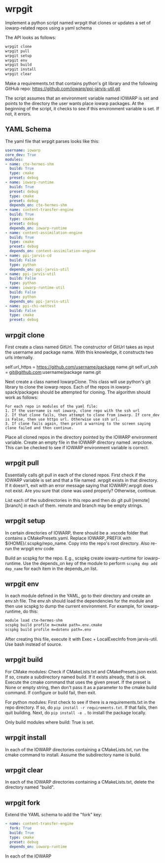 # wrpgit

Implement a python script named wrpgit that clones or updates a set of iowarp-related repos using a yaml schema

The API looks as follows:
```bash
wrpgit clone
wrpgit pull
wrpgit setup
wrpgit env
wrpgit build
wrpgit install
wrpgit clear
```

Make a requirements.txt that contains python's git library and the following GitHub repo: https://github.com/iowarp/ppi-jarvis-util.git

The script assumes that an environment variable named IOWARP is set and points to the directory the user wants place iowarp packages. At the beginning of the script, it checks to see if this environment variable is set. If not, it errors. 

## YAML Schema
The yaml file that wrpgit parses looks like this:
```yaml
username: iowarp
core_dev: True
modules:
- name: cte-hermes-shm
  build: True
  type: cmake
  preset: debug
- name: iowarp-runtime
  build: True
  preset: debug
  type: cmake
  preset: debug
  depends_on: cte-hermes-shm
- name: content-transfer-engine
  build: True
  type: cmake
  preset: debug
  depends_on: iowarp-runtime
- name: content-assimilation-engine
  build: True
  type: cmake
  preset: debug
  depends_on: content-assimilation-engine
- name: ppi-jarvis-cd
  build: False
  type: python
  depends_on: ppi-jarvis-util
- name: ppi-jarvis-util
  build: False
  type: python
- name: iowarp-runtime-util
  build: False
  type: python
  depends_on: ppi-jarvis-util
- name: ppi-chi-nettest
  build: False
  type: cmake
  preset: debug
```


## wrpgit clone
First create a class named GitUrl. The constructor of GitUrl takes as input the username and package name. With this knowledge, it constructs two urls internally.

self.url_https = https://github.com/username/package name.git
self.url_ssh = git@github.com:username/package name.git

Next create a class named IowarpClone. This class will use python's git library to clone the iowarp repos. Each of the repos in iowarp-spack/packages should be attempted for cloning. The algorithm should work as follows:

```
For each repo in modules of the yaml file:
1. If the username is not iowarp, clone repo with the ssh url
2. If that clone fails, then attempt to clone from iowarp. If core_dev is False, then use https url. Otherwise use ssh url.
3. If clone fails again, then print a warning to the screen saying clone failed and then continue.
```

Place all cloned repos in the directory pointed by the IOWARP environment variable. Create an empty file in the IOWARP directory named .wrpclone. This can be checked to see if IOWARP environment variable is correct.

## wrpgit pull

Essentially calls git pull in each of the cloned repos. First check if the IOWARP variable is set and that a file named .wrpgit exists in that directory. If it doesn't, exit with an error message saying that IOWARP/.wrpgit does not exist. Are you sure that clone was used properly? Otherwise, continue.

List each of the subdirectories in this repo and then do git pull [remote] [branch] in each of them. remote and branch may be empty strings.

## wrpgit setup

In certain directories of IOWARP, there should be a .vscode folder that contains a CMakePresets.yaml. Replace IOWARP_PREFIX with ${HOME}/.scspkg/repo_name. Copy into the repo's root directory. Also re-run the wrpgit env code

Build an scspkg for the repo. E.g., scspkg create iowarp-runtime for iowarp-runtime. Use the depends_on key of the module to perform ``scspkg dep add dep_name`` for each item in the depends_on list. 

## wrpgit env
In each module defined in the YAML, go to their directory and create an env.sh file. The env.sh should load the dependencies for the module and then use scspkg to dump the current environment. For example, for iowarp-runtime, do this:
```bash
module load cte-hermes-shm
scspkg build profile m=cmake path=.env.cmake
scspkg build profile m=dotenv path=.env
```

After creating this file, execute it with Exec + LocalExecInfo from jarvis-util. Use bash instead of source.

## wrpgit build

For CMake modules: Check if CMakeLists.txt and CMakePresets.json exist. If so, create a subdirectory named build. If it exists already, that is ok. Execute the cmake command that uses the given preset. If the preset is None or empty string, then don't pass it as a parameter to the cmake build command. If configure or build fail, then exit.

For python modules: First check to see if there is a requirements.txt in the repo directory. If so, do ``pip install -r requirements.txt``. If that fails, then quit building. Next, do ``pip install -e .`` to install the package locally.

Only build modules where build: True is set. 

## wrpgit install
In each of the IOWARP directories containing a CMakeLists.txt, run the cmake command to install. Assume the subdirectory name is build.

## wrpgit clear
In each of the IOWARP directories containing a CMakeLists.txt, delete the directory named "build".


## wrpgit fork
Extend the YAML schema to add the "fork" key:
```yaml
- name: content-transfer-engine
  fork: True
  build: True
  type: cmake
  preset: debug
  depends_on: iowarp-runtime
```

In each of the IOWARP